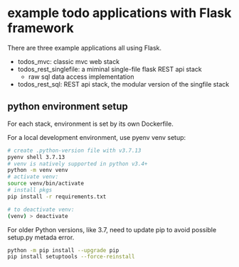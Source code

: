 # example todo applications with Flask framework

There are three example applications all using Flask.

- todos_mvc: classic mvc web stack
- todos_rest_singlefile: a miminal single-file flask REST api stack
  - raw sql data access implementation
- todos_rest_sql: REST api stack, the modular version of the singfile stack

## python environment setup

For each stack, environment is set by its own Dockerfile.

For a local development environment, use pyenv venv setup:

```sh
# create .python-version file with v3.7.13
pyenv shell 3.7.13
# venv is natively supported in python v3.4+
python -m venv venv
# activate venv:
source venv/bin/activate
# install pkgs
pip install -r requirements.txt

# to deactivate venv:
(venv) > deactivate
```

For older Python versions, like 3.7, need to update pip to avoid
possible setup.py metada error.

```sh
python -m pip install --upgrade pip
pip install setuptools --force-reinstall
```
